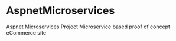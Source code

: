 # AspnetMicroservices
Aspnet Microservices Project
Microservice based proof of concept eCommerce site
